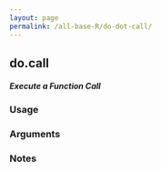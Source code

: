 ```yaml
---
layout: page
permalink: /all-base-R/do-dot-call/
---
```


## __do.call__

#### _Execute a Function Call_

### Usage

### Arguments

### Notes
